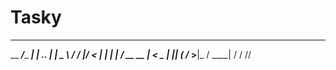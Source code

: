 # Tasky
___________              __           
\__    ___/____    _____|  | _____.__.
  |    |  \__  \  /  ___/  |/ <   |  |
  |    |   / __ \_\___ \|    < \___  |
  |____|  (____  /____  >__|_ \/ ____|
               \/     \/     \/\/     